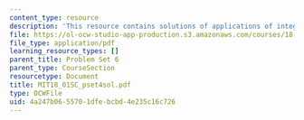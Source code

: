 ```yaml
---
content_type: resource
description: 'This resource contains solutions of applications of integration problems. '
file: https://ol-ocw-studio-app-production.s3.amazonaws.com/courses/18-01sc-single-variable-calculus-fall-2010/4a247b0655701dfebcbd4e235c16c726_MIT18_01SC_pset4sol.pdf
file_type: application/pdf
learning_resource_types: []
parent_title: Problem Set 6
parent_type: CourseSection
resourcetype: Document
title: MIT18_01SC_pset4sol.pdf
type: OCWFile
uid: 4a247b06-5570-1dfe-bcbd-4e235c16c726
---
```

